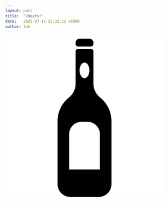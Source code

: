 ```yaml
---
layout: post
title:  "Cheers!"
date:   2025-07-12 22:22:22 +0800
author: lee
---
```


![Image](/assets/wine.svg)